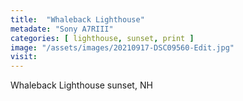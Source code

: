 ```yaml
---
title:  "Whaleback Lighthouse"
metadate: "Sony A7RIII"
categories: [ lighthouse, sunset, print ]
image: "/assets/images/20210917-DSC09560-Edit.jpg"
visit: 
---
```

Whaleback Lighthouse sunset, NH